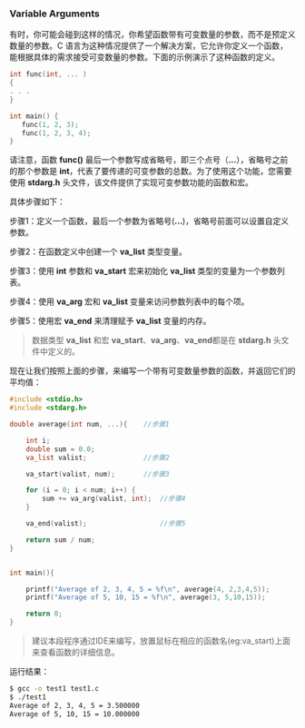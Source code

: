 ### Variable Arguments

有时，你可能会碰到这样的情况，你希望函数带有可变数量的参数，而不是预定义数量的参数。C 语言为这种情况提供了一个解决方案，它允许你定义一个函数，能根据具体的需求接受可变数量的参数。下面的示例演示了这种函数的定义。

```c
int func(int, ... )
{
. . .
}

int main() {
   func(1, 2, 3);
   func(1, 2, 3, 4);
}
```

请注意，函数 **func()** 最后一个参数写成省略号，即三个点号（**...**），省略号之前的那个参数是 **int**，代表了要传递的可变参数的总数。为了使用这个功能，您需要使用 **stdarg.h** 头文件，该文件提供了实现可变参数功能的函数和宏。

具体步骤如下：

步骤1：定义一个函数，最后一个参数为省略号(**...**)，省略号前面可以设置自定义参数。

步骤2：在函数定义中创建一个 **va_list** 类型变量。

步骤3：使用 **int** 参数和 **va_start** 宏来初始化 **va_list** 类型的变量为一个参数列表。

步骤4：使用 **va_arg** 宏和 **va_list** 变量来访问参数列表中的每个项。

步骤5：使用宏 **va_end** 来清理赋予 **va_list** 变量的内存。

> 数据类型 **va_list** 和宏 **va_start**、**va_arg**、**va_end**都是在 **stdarg.h** 头文件中定义的。

现在让我们按照上面的步骤，来编写一个带有可变数量参数的函数，并返回它们的平均值：

```c
#include <stdio.h>
#include <stdarg.h>

double average(int num, ...){    //步骤1

    int i;
    double sum = 0.0;
    va_list valist;              //步骤2

    va_start(valist, num);       //步骤3

    for (i = 0; i < num; i++) {
        sum += va_arg(valist, int);  //步骤4
    }

    va_end(valist);                  //步骤5

    return sum / num;
}


int main(){

    printf("Average of 2, 3, 4, 5 = %f\n", average(4, 2,3,4,5));
    printf("Average of 5, 10, 15 = %f\n", average(3, 5,10,15));

    return 0;
}
```

> 建议本段程序通过IDE来编写，放置鼠标在相应的函数名(eg:va_start)上面来查看函数的详细信息。

运行结果：

```bash
$ gcc -o test1 test1.c
$ ./test1
Average of 2, 3, 4, 5 = 3.500000
Average of 5, 10, 15 = 10.000000
```




